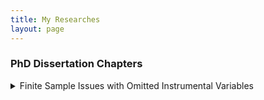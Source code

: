 ```yaml
---
title: My Researches
layout: page
---
```


### PhD Dissertation Chapters

<details>
<summary>Finite Sample Issues with Omitted Instrumental Variables</summary>
  
  #### Abstract
  
  - In this paper, I use simulation methods with independent, relevant, and excluded instrumental variables, wherein they form a complete set of instruments, to quantify finite sample performance of selected estimators. I identify set of structural models from the econometric literature and design Monte Carlo experiments to measure sensitivity of outcomes. In finite samples, I find that the bias and variance of estimators increase with the exclusion of instrumental variables. I also find that the mean squared error of the parameter estimates increase with the increase of number of omitted instruments in the model. Although the increase in sample size reduces the mean squared error overall, the sensitivity due to the number of omitted instruments is not necessarily eliminated by increases in sample size. From a system perspective, relative to a single equation, the equations containing more endogenous variables appear more sensitive to the omitted instruments. The Monte Carlo evidence also suggest that the loss of instruments with strong relevance cannot be recovered by including instruments with weaker relevance. Simulation results also imply that the finite sample performance of 3SLS estimators also suffers under omitted instruments.
<details>  
- Economic Substitution Between Pesticides and Microplastic
- Vertically Integrated Equilibrium Model – A small Economy Context

### MS Thesis
 - Stock Return Modeling Using Hidden Markov Process: Application to Dhaka Stock Exchange Index

### BS Thesis
- A Vector Autoregressive Moving Average Model for Monetary Policy Analysis of Bangladesh

### Conference
- Agricultural and Applied Economic Association (AAEA) Virtual Meeting “One Instrument to Rule Them All?" Session Title: (Evaluating Research Methods and Instruments). Austin, TX, August, 2021.
- Agricultural and Applied Economic Association (AAEA) Virtual Meeting “Vertically Integrated Equilibrium Model: A small Economy Context" Session Title:(Virtual Poster Session). Austin, TX, August, 2021.
- School of Economic Sciences, Washington State University, “Finite Sample Issues with Omitted Instrumental Variables", December, 2021.

### Research Assistant
- Dr. Eric Jessup, Freight Policy Transport Center, Washington State University, Spring, 2018
- Acid Survivors Foundation, Bangladesh, June 2013 – July 2013
